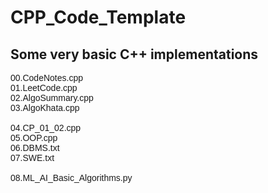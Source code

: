 # CPP_Code_Template

<h2> Some very basic C++ implementations </h2>

<p style="font-family: Arial">
00.CodeNotes.cpp <br/>
01.LeetCode.cpp <br/>
02.AlgoSummary.cpp <br/>
03.AlgoKhata.cpp <br/>
<br/>
04.CP_01_02.cpp <br/>
05.OOP.cpp <br/>
06.DBMS.txt <br/>
07.SWE.txt <br/>
<br/>
08.ML_AI_Basic_Algorithms.py <br/>
</p>
